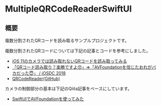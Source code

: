 # MultipleQRCodeReaderSwiftUI
## 概要

複数分割されたQRコードを読み取るサンプルプロジェクトです。

複数分割されたQRコードについては下記の記事とコードを参考にしました。

- [iOS 11のカメラでは読み取れないQRコードを読み取ってみる](https://qiita.com/monoqlo/items/c8d6159d1c19d56d1c8a)
- [「QRコード読み取り？楽勝ですよ😙」=>「AVFoundationを信じたおれがバカだった😇」 / iOSDC 2018](https://speakerdeck.com/monoqlo/iosdc-2018)
- [QRCodeReader(GitHub)](https://github.com/monoqlo/QRCodeReader)



カメラの制御部分の基本は下記のQiita記事をベースにしています。

- [SwiftUIでAVFoundationを使ってみた](https://qiita.com/From_F/items/759544896fe89e828898)

